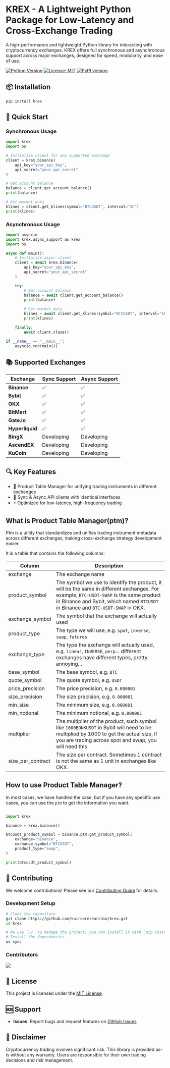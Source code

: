 # KREX - A Lightweight Python Package for Low-Latency and Cross-Exchange Trading

A high-performance and lightweight Python library for interacting with cryptocurrency exchanges. KREX offers full synchronous and asynchronous support across major exchanges, designed for speed, modularity, and ease of use.

[![Python Version](https://img.shields.io/badge/python-3.11%2B-blue.svg)](https://python.org)
[![License: MIT](https://img.shields.io/badge/License-MIT-yellow.svg)](https://opensource.org/licenses/MIT)
[![PyPI version](https://badge.fury.io/py/krex.svg)](https://badge.fury.io/py/krex)

## 📦 Installation

```bash
pip install krex
```

## 🚀 Quick Start

### Synchronous Usage

```python
import krex
import os

# Initialize client for any supported exchange
client = krex.binance(
    api_key="your_api_key",
    api_secret="your_api_secret"
)

# Get account balance
balance = client.get_account_balance()
print(balance)

# Get market data
klines = client.get_klines(symbol="BTCUSDT", interval="1h")
print(klines)
```

### Asynchronous Usage

```python
import asyncio
import krex.async_support as krex
import os

async def main():
    # Initialize async client
    client = await krex.binance(
        api_key="your_api_key",
        api_secret="your_api_secret"
    )

    try:
        # Get account balance
        balance = await client.get_account_balance()
        print(balance)

        # Get market data
        klines = await client.get_klines(symbol="BTCUSDT", interval="1h")
        print(klines)

    finally:
        await client.close()

if __name__ == "__main__":
    asyncio.run(main())
```

## 📚 Supported Exchanges

| Exchange | Sync Support | Async Support |
|----------|-------------|---------------|
| **Binance** | ✅ | ✅ |
| **Bybit** | ✅ | ✅ |
| **OKX** | ✅ | ✅ |
| **BitMart** | ✅ | ✅ |
| **Gate.io** | ✅ | ✅ |
| **Hyperliquid** | ✅ | ✅ |
| **BingX** | Developing | Developing |
| **AscendEX** | Developing | Developing |
| **KuCoin** | Developing  | Developing  |

## 🔍 Key Features

- 📘 Product Table Manager for unifying trading instruments in different exchanges
- 🔁 Sync & Async API clients with identical interfaces
- ⚡ Optimized for low-latency, high-frequency trading

## What is Product Table Manager(ptm)?

Ptm is a utility that standardizes and unifies trading instrument metadata across different exchanges, making cross-exchange strategy development easier.

It is a table that contains the following columns:

| Column | Description |
|--------|-------------|
| exchange | The exchange name |
| product_symbol | The symbol we use to identify the product, it will be the same in different exchanges. For example, `BTC-USDT-SWAP` is the same product in Binance and Bybit, which named `BTCUSDT` in Binance and `BTC-USDT-SWAP` in OKX. |
| exchange_symbol | The symbol that the exchange will actually used |
| product_type | The type we will use, e.g. `spot`, `inverse`, `swap`, `futures` |
| exchange_type | The type the exchange will actually used, e.g. `linear`, `INVERSE`, `perp`... different exchanges have different types, pretty annoying...|
| base_symbol | The base symbol, e.g. `BTC` |
| quote_symbol | The quote symbol, e.g. `USDT` |
| price_precision | The price precision, e.g. `0.000001` |
| size_precision | The size precision, e.g. `0.000001` |
| min_size | The minimum size, e.g. `0.000001` |
| min_notional | The minimum notional, e.g. `0.000001` |
| multiplier | The multiplier of the product, such symbol like `1000BONKUSDT` in Bybit will need to be multiplied by 1000 to get the actual size, if you are trading across spot and swap, you will need this|
| size_per_contract | The size per contract. Sometimes 1 contract is not the same as 1 unit in exchanges like OKX. |

## How to use Product Table Manager?
In most cases, we have handled the case, but if you have any specific use cases, you can use the `ptm` to get the information you want.

```python

import krex

binance = krex.binance()

btcusdt_product_symbol = binance.ptm.get_product_symbol(
    exchange="binance",
    exchange_symbol="BTCUSDT",
    product_type="swap",
)

print(btcusdt_product_symbol)
```

## 🤝 Contributing

We welcome contributions! Please see our [Contributing Guide](.github/CONTRIBUTING.md) for details.

### Development Setup

```bash
# Clone the repository
git clone https://github.com/kairosresearchio/krex.git
cd krex

# We use `uv` to manage the project, you can install it with `pip install uv`
# Install the dependencies
uv sync
```

### Contributors

<a href="https://github.com/kairosresearchio/krex/graphs/contributors">
    <img src="https://contrib.rocks/image?repo=kairosresearchio/krex" />
</a>

## 📄 License

This project is licensed under the [MIT License](LICENSE).

## 🆘 Support

- **Issues**: Report bugs and request features on [GitHub Issues](https://github.com/kairosresearchio/krex/issues)

## 📜 Disclaimer

Cryptocurrency trading involves significant risk. This library is provided as-is without any warranty. Users are responsible for their own trading decisions and risk management.
